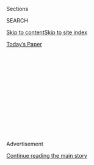 <div id="app">

<div>

<div>

<div>

<div class="NYTAppHideMasthead css-1q2w90k e1suatyy0">

<div class="section css-ui9rw0 e1suatyy2">

<div class="css-eph4ug er09x8g0">

<div class="css-6n7j50">

</div>

<span class="css-1dv1kvn">Sections</span>

<div class="css-10488qs">

<span class="css-1dv1kvn">SEARCH</span>

</div>

[Skip to content](#site-content)[Skip to site
index](#site-index)

</div>

<div class="css-10698na e1huz5gh0">

</div>

</div>

<div id="masthead-bar-one" class="section hasLinks css-15hmgas e1csuq9d3">

<div class="css-uqyvli e1csuq9d0">

</div>

<div class="css-1uqjmks e1csuq9d1">

</div>

<div class="css-9e9ivx">

[](https://myaccount.nytimes3xbfgragh.onion/auth/login?response_type=cookie&client_id=vi)

</div>

<div class="css-1bvtpon e1csuq9d2">

[Today’s
Paper](https://www.nytimes3xbfgragh.onion/section/todayspaper)

</div>

</div>

</div>

</div>

<div data-aria-hidden="false">

<div id="site-content" data-role="main">

<div>

<div class="css-1aor85t" style="opacity:0.000000001;z-index:-1;visibility:hidden">

<div class="css-1hqnpie">

<div class="css-epjblv">

<span class="css-17xtcya"><span>Archives</span></span><span class="css-x15j1o">|</span><span class="css-fwqvlz">F.
EDWARD HEBERT, EX‐LAWMAKER,
DIES</span>

</div>

<div class="css-k008qs">

<div class="css-1iwv8en">

<span class="css-18z7m18"></span>

<div>

</div>

</div>

<span class="css-1n6z4y">https://nyti.ms/1PutwIa</span>

<div class="css-1705lsu">

<div class="css-4xjgmj">

<div class="css-4skfbu" data-role="toolbar" data-aria-label="Social Media Share buttons, Save button, and Comments Panel with current comment count" data-testid="share-tools">

  - 
  - 
  - 
  - 
    
    <div class="css-6n7j50">
    
    </div>

  - 

</div>

</div>

</div>

</div>

</div>

</div>

<div class="css-13pd83m">

</div>

<div id="top-wrapper" class="css-1sy8kpn">

<div id="top-slug" class="css-l9onyx">

Advertisement

</div>

[Continue reading the main
story](#after-top)

<div class="ad top-wrapper" style="text-align:center;height:100%;display:block;min-height:250px">

<div id="top" class="place-ad" data-position="top" data-size-key="top">

</div>

</div>

<div id="after-top">

</div>

</div>

<div id="sponsor-wrapper" class="css-1hyfx7x">

<div id="sponsor-slug" class="css-19vbshk">

Supported by

</div>

[Continue reading the main
story](#after-sponsor)

<div id="sponsor" class="ad sponsor-wrapper" style="text-align:center;height:100%;display:block">

</div>

<div id="after-sponsor">

</div>

</div>

<div class="css-1vkm6nb ehdk2mb0">

# F. EDWARD HEBERT, EX‐LAWMAKER, DIES

</div>

<div class="css-xt80pu e12qa4dv0">

<div class="css-1w184yk e1m0lo4l0">

Dec. 30,
1979

<div class="css-4xjgmj">

<div class="css-d8bdto" data-role="toolbar" data-aria-label="Social Media Share buttons, Save button, and Comments Panel with current comment count" data-testid="share-tools">

  - 
  - 
  - 
  - 
    
    <div class="css-6n7j50">
    
    </div>

  - 

</div>

</div>

</div>

</div>

<div class="section meteredContent css-1r7ky0e" name="articleBody" itemprop="articleBody">

<div class="css-j3uhc5">

<div class="css-1ve50l5">

<div class="css-1si6tjw">

<div class="css-p5jc4e">

![<span class="css-cnj6d5 e1z0qqy90" itemprop="copyrightHolder"><span class="css-1ly73wi e1tej78p0">Credit...</span><span><span>The
New York Times
Archives</span></span></span>](https://s1.graylady3jvrrxbe.onion/timesmachine/pages/1/1979/12/30/111213872_360W.png?quality=75&auto=webp&disable=upscale)

</div>

<div class="css-1s1pakw">

<div class="css-udpjq9">

See the article in its original context from  
December 30, 1979, Page 14<span class="css-iry6ay"></span>[Buy
Reprints](https://store.nytimes3xbfgragh.onion/collections/new-york-times-page-reprints?utm_source=nytimes&utm_medium=article-page&utm_campaign=reprints)

</div>

<div class="css-1nq039c">

[View on
timesmachine](http://timesmachine.nytimes3xbfgragh.onion/timesmachine/1979/12/30/111213872.html)

</div>

<div class="css-1gus26i">

TimesMachine is an exclusive benefit for home delivery and digital
subscribers.

</div>

</div>

</div>

<div class="css-1mweozg">

<div class="css-14uxcda">

About the Archive

</div>

<div class="css-6hi8ev">

This is a digitized version of an article from The Times’s print
archive, before the start of online publication in 1996. To preserve
these articles as they originally appeared, The Times does not alter,
edit or update them.

</div>

<div class="css-6hi8ev">

Occasionally the digitization process introduces transcription errors or
other problems; we are continuing to work to improve these archived
versions.

</div>

</div>

</div>

</div>

<div class="css-1fanzo5 StoryBodyCompanionColumn">

<div class="css-53u6y8">

NEW ORLEANS, Dec. 29 (UPI) — F. Edward Hebert, the Democratic
Congressman who served Louisiana's First District from 1941 until his
retirement in 1977, died at 5 P.M. today of “massive heart failure,”
hospital officials said. He was 78 years old.

Mr. Hebert had been hospitalized at Hotel Dieu Hospital here for the
last two weeks. His condition was diagnosed as congestive heart failure.

**Staunch Pentagon Backer**

**By ROBERT McG. THOMAS Jr.**

In his 36 years in Congress, one of the longest tenures on record, Felix
Edward Hebert left few doubts about where he stood. A hard‐line
conservative, he established a virtually unblemished voting record in
support of a strong military and against civil rights legislation,
welfare programs and other issues he saw as evils of a permissive
society.

A longtime member of the House Armed Services Committee, he protested
against a “no win” military policy in the Korean War, and, taking the
same position in the Vietnam War, once told Secretary of Defense Robert
S. McNamara that the United States should send 4 million troops to
Vietnam if it would hasten victory.

</div>

</div>

<div class="css-1fanzo5 StoryBodyCompanionColumn">

<div class="css-53u6y8">

He managed to win some plaudits from the antiwar movement in 1970,
however, when he conducted subcommittee hearings into the My Lai
incident — in which American servicemen were accused of murdering
Vietnamese civilians — and concluded that a massive and planned
“cover‐up” had suppressed information about the killings.

After he succeeded L. Mendel Rivers as chairman of the Armed Services
Committee in 1971, he won respect for his fairness to political
opponents but earned such a reputation for enthusiastic support of
Pentagon policies and budget requests that he helped kindle a revolt by
young House liberals who ousted him from the post, along with three
other aging committee chairmen, in 1975.

**Early Criticism of Pentagon**

Long overshadowed by his friend Mr. Rivers (the two entered Congress the
same day in 1941), Mr. Hebert, pronounced “A‐bear,” was little known
outside Washington and his native Louisiana when he took over the
committee chairmanship after Mr. Rivers’ death in 1970, but only because
the nation's political memory was shorter than the Hebert tenure.

In the criticism of his pro‐Pentagon posture, it was largely forgotten
that in the 1950's, as chairman of an Armed Services subcommittee, he
had been known as the scourge of the Pentagon, leading a well‐publicized
campaign against wasteful procurement practices. Conducting hearings
that he labeled “my chamber of horrors,” he gained headlines by
displaying identical items purchased by different Defense Department
units for widely varying prices and by his rhetorical pursuit of the
elusive “Phantom of the Pentagon — the little man in charge of military
purchases.”

“Whenever I try to get him before the committee,” he complained, “he's
either just retired or left on a trip to the Far East.”

</div>

</div>

<div class="css-1fanzo5 StoryBodyCompanionColumn">

<div class="css-53u6y8">

Mr. Hébert came by his flair for headlines honestly. A longtime
newspaperman, he parlayed a devastating exposé of the Huey Long
political machine into successful race for Congress as a reformer in
1940.

Mr. Hébert, whose father was a streetcar motorman, was born in New
Orleans on Oct. 12, 1901. He broke into the newspaper business by
covering sports while in high school and at Tulane University. In 1929
he became political editor of The New Orleans States and began a daily
front page column that regularly attacked Long, the Louisiana political
boss, and, after Mr. Long's assassination in 1935, his political heirs.

In 1939, after being promoted to city editor, Mr. Hebert broke the story
of political corruption that became known as the “Louisiana scandals,”
leading to the jailing of many Long associates and triggering Mr.
Hebert's political career, reportedly at the urging of former Gov. James
A. Noe, who had broken with the Long machine and reportedly supplied the
tip that led to the expose.

Warned by friends against giving up safe job as city editor of The New
Orleans States, he reportedly told them that two years in Congress would
be valuable experience for a newsman, and that at any rate, he just
might win re‐election. He did — 17 times, giving him a tenure matched or
exceeded by fewer than 20 of the more than 9,000 men and women who have
served in Congress since the nation's founding.

Once in Washington, Mr. Hebert soon established himself as a flamboyant
individualist whose life style and wardrobe all but obscured his
predictable conservative stand on issues. He acknowledged a; one point
that he owned 100 suits, 50 sports shirts, 30 pairs of shoes, two dozen
pairs of silk pajamas, 15 hats and six watches.

Despite a sharp tongue and an independent stance that kept him at odds
with the House Democratic leadership for much of his career, he combined
a cantankerous political posture with a jovial, courtly manner that
often charmed his enemies.

His candor, journalistic background and reputation as a phrase‐maker
made him a favorite of newspapermen, many I of whom were, nevertheless,
outraged in 1951 when he wrote an exclusive, graphic account of the
secret Eniwetok atom bomb test for his old newspaper after observing the
test — so secret that reporters were barred — as a member of the Armed
Services Committee. He joined the states rights Dixiecrat revolt in
1948, the only member of the Louisiana delegation to the Democratic
National Convention to do so, kindling a feud with President Truman.

Associated Press

**F. Edward Hebert**

</div>

</div>

</div>

<div>

</div>

<div>

</div>

<div>

</div>

<div>

<div id="bottom-wrapper" class="css-1ede5it">

<div id="bottom-slug" class="css-l9onyx">

Advertisement

</div>

[Continue reading the main
story](#after-bottom)

<div id="bottom" class="ad bottom-wrapper" style="text-align:center;height:100%;display:block;min-height:90px">

</div>

<div id="after-bottom">

</div>

</div>

</div>

</div>

</div>

## Site Index

<div>

</div>

## Site Information Navigation

  - [© <span>2020</span> <span>The New York Times
    Company</span>](https://help.nytimes3xbfgragh.onion/hc/en-us/articles/115014792127-Copyright-notice)

<!-- end list -->

  - [NYTCo](https://www.nytco.com/)
  - [Contact
    Us](https://help.nytimes3xbfgragh.onion/hc/en-us/articles/115015385887-Contact-Us)
  - [Work with us](https://www.nytco.com/careers/)
  - [Advertise](https://nytmediakit.com/)
  - [T Brand Studio](http://www.tbrandstudio.com/)
  - [Your Ad
    Choices](https://www.nytimes3xbfgragh.onion/privacy/cookie-policy#how-do-i-manage-trackers)
  - [Privacy](https://www.nytimes3xbfgragh.onion/privacy)
  - [Terms of
    Service](https://help.nytimes3xbfgragh.onion/hc/en-us/articles/115014893428-Terms-of-service)
  - [Terms of
    Sale](https://help.nytimes3xbfgragh.onion/hc/en-us/articles/115014893968-Terms-of-sale)
  - [Site
    Map](https://spiderbites.nytimes3xbfgragh.onion)
  - [Help](https://help.nytimes3xbfgragh.onion/hc/en-us)
  - [Subscriptions](https://www.nytimes3xbfgragh.onion/subscription?campaignId=37WXW)

</div>

</div>

</div>

</div>
